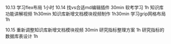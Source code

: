10.13
学习flex布局    1小时
10.14
找vs合适md编辑插件  30min
软考学习            1h
知识库功能讲解视频  1h30min
知识库新增文档模块视频制作  1h30min
学习grip网格布局        1h

10.15
重新调整知识库新增文档模块视频  30min
研究指标整理方案    1h
研究指标的数据库表设计  1h